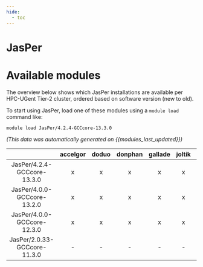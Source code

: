 ```yaml
---
hide:
  - toc
---
```


JasPer
======

# Available modules


The overview below shows which JasPer installations are available per HPC-UGent Tier-2 cluster, ordered based on software version (new to old).

To start using JasPer, load one of these modules using a `module load` command like:

```shell
module load JasPer/4.2.4-GCCcore-13.3.0
```

*(This data was automatically generated on {{modules_last_updated}})*  

| |accelgor|doduo|donphan|gallade|joltik|shinx|
| :---: | :---: | :---: | :---: | :---: | :---: | :---: |
|JasPer/4.2.4-GCCcore-13.3.0|x|x|x|x|x|x|
|JasPer/4.0.0-GCCcore-13.2.0|x|x|x|x|x|x|
|JasPer/4.0.0-GCCcore-12.3.0|x|x|x|x|x|x|
|JasPer/2.0.33-GCCcore-11.3.0|-|-|-|-|-|x|
